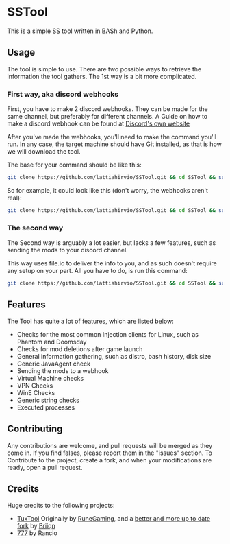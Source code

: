 # SSTool
This is a simple SS tool written in BASh and Python. 

## Usage
The tool is simple to use. There are two possible ways to retrieve the information the tool gathers. The 1st way is a bit more complicated.

### First way, aka discord webhooks
First, you have to make 2 discord webhooks. They can be made for the same channel, but preferably for different channels. A Guide on how to make a discord webhook can be found at [Discord's own website](https://support.discord.com/hc/en-us/articles/228383668-Intro-to-Webhooks) 

After you've made the webhooks, you'll need to make the command you'll run. In any case, the target machine should have Git installed, as that is how we will download the tool.

The base for your command should be like this:
```bash
git clone https://github.com/lattiahirvio/SSTool.git && cd SSTool && sudo sudo -E ./tool.sh -w "INSERT WEBHOOK HERE" -fw "INSERT SECOND WEBHOOK HERE" -u $USER
```

So for example, it could look like this (don't worry, the webhooks aren't real):
```bash
git clone https://github.com/lattiahirvio/SSTool.git && cd SSTool && sudo -E ./tool.sh -w "https://discord.com/api/webhooks/1221241219028357241/s8z4PSn-1LTAyNxmZfJ8SU8LFtHo8Cnuu6WHkB-dYb3-jUWfS9mwyDfdUQdh_NQuovbF" -fw "https://discord.com/api/webhooks/1221241301119537252/MIqNr8jRxT0kgzHr1mjCTTV72qIv0e9G9YhTjPNk6vqr2SQjCRZnohDg8GXXa7Hfcvuh" -u $USER
```

### The second way
The Second way is arguably a lot easier, but lacks a few features, such as sending the mods to your discord channel.

This way uses file.io to deliver the info to you, and as such doesn't require any setup on your part.
All you have to do, is run this command:
```bash
git clone https://github.com/lattiahirvio/SSTool.git && cd SSTool && sudo -E ./tool.sh -f -u $USER
```

## Features
The Tool has quite a lot of features, which are listed below:
- Checks for the most common Injection clients for Linux, such as Phantom and Doomsday
- Checks for mod deletions after game launch
- General information gathering, such as distro, bash history, disk size
- Generic JavaAgent check
- Sending the mods to a webhook
- Virtual Machine checks
- VPN Checks
- WinE Checks
- Generic string checks
- Executed processes

## Contributing
Any contributions are welcome, and pull requests will be merged as they come in. If you find falses, please report them in the "issues" section.
To Contribute to the project, create a fork, and when your modifications are ready, open a pull request.

## Credits
Huge credits to the following projects:
- [TuxTool](https://github.com/RuneGaming/TuxTool) Originally by [RuneGaming](https://github.com/RuneGaming), and a [better and more up to date fork](https://github.com/Briiqn/TuxTool) by [Briiqn](https://github.com/Briiqn)
- [777](https://github.com/RRancio/777/tree/main) by Rancio
